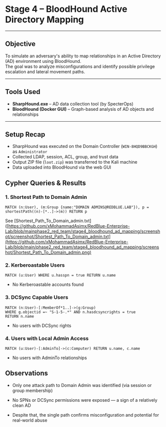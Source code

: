 # Stage 4 – BloodHound Active Directory Mapping

---

## Objective

To simulate an adversary's ability to map relationships in an Active Directory (AD) environment using BloodHound.  
The goal was to analyze misconfigurations and identify possible privilege escalation and lateral movement paths.

---

## Tools Used

- **SharpHound.exe** – AD data collection tool (by SpecterOps)
- **BloodHound (Docker GUI)** – Graph-based analysis of AD objects and relationships

---

## Setup Recap

- SharpHound was executed on the Domain Controller (`WIN-8HQD9BBCKGH`) as `Administrator`
- Collected LDAP, session, ACL, group, and trust data
- Output ZIP file (`loot.zip`) was transferred to the Kali machine
- Data uploaded into BloodHound via the web GUI

## Cypher Queries & Results

### 1. Shortest Path to Domain Admin

```cypher
MATCH (n:User), (m:Group {name:"DOMAIN ADMINS@REDBLUE.LAB"}), p = shortestPath((n)-[*..]->(m)) RETURN p
```
See [Shortest_Path_To_Domain_admin.txt]([https://github.com/xMohammadAsimx/RedBlue-Enterprise-Lab/blob/mainphase2_red_team/stage4_bloodhound_ad_mapping/screenshot/screenshot/Shortest_Path_To_Domain_admin.txt](https://github.com/xMohammadAsimx/RedBlue-Enterprise-Lab/blob/main/phase2_red_team/stage4_bloodhound_ad_mapping/screenshot/Shortest_Path_To_Domain_admin.png)

### 2. Kerberoastable Users

```cypher
MATCH (u:User) WHERE u.hasspn = true RETURN u.name
```

- No Kerberoastable accounts found

### 3. DCSync Capable Users

``` cypher
MATCH (n:User)-[:MemberOf*1..]->(g:Group)
WHERE g.objectid =~ "S-1-5-.*" AND n.hasdcsyncrights = true
RETURN n.name
```
- No users with DCSync rights

### 4. Users with Local Admin Access

``` cypher
MATCH (u:User)-[:AdminTo]->(c:Computer) RETURN u.name, c.name
```
- No users with AdminTo relationships

## Observations

- Only one attack path to Domain Admin was identified (via session or group membership)

- No SPNs or DCSync permissions were exposed — a sign of a relatively clean AD

- Despite that, the single path confirms misconfiguration and potential for real-world abuse


